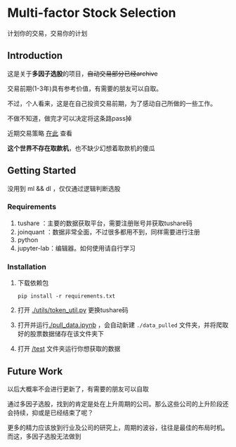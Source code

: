 # Multi-factor Stock Selection

计划你的交易，交易你的计划

## Introduction

这是关于**多因子选股**的项目，~~自动交易部分已经archive~~

交易前期(1-3年)具有参考价值，有需要的朋友可以自取。

不过，个人看来，这是在自己投资交易前期，为了感动自己所做的一些工作。

不做不知道，做完才可以决定将这条路pass掉

近期交易策略 [在此](http://note.youdao.com/noteshare?id=3f34f9c3cceddd406fe18dc218f061ce&sub=5B475C8834D34C269472DCDA56B18710) 查看

**这个世界不存在取款机**，也不缺少幻想着取款机的傻瓜

## Getting Started

没用到 ml && dl ，仅仅通过逻辑判断选股

### Requirements

1. tushare ：主要的数据获取平台，需要注册账号并获取tushare码
2. joinquant ：数据非常全面，不过很多都用不到，同样需要进行注册
3. python
4. jupyter-lab：编辑器。如何使用请自行学习

### Installation

1. 下载依赖包

   ```
   pip install -r requirements.txt
   ```

2. 打开 [./utils/token_util.py](./utils/token_util.py) 更换tushare码
3. 打开并运行[./pull_data.ipynb](./pull_data.ipynb) ，会自动新建 ```./data_pulled``` 文件夹，并将爬取好的股票数据储存在该文件夹下
4. 打开 [/test](/test) 文件夹运行你想获取的数据

## Future Work

以后大概率不会进行更新了，有需要的朋友可以自取

通过多因子选股，找到的肯定是处在上升周期的公司。那么这些公司的上升阶段还会持续，抑或是已经结束了呢？

更多的精力应该放到行业及公司的研究上，周期的波谷，往往是最佳的布局时机。而这，多因子选股无法做到

